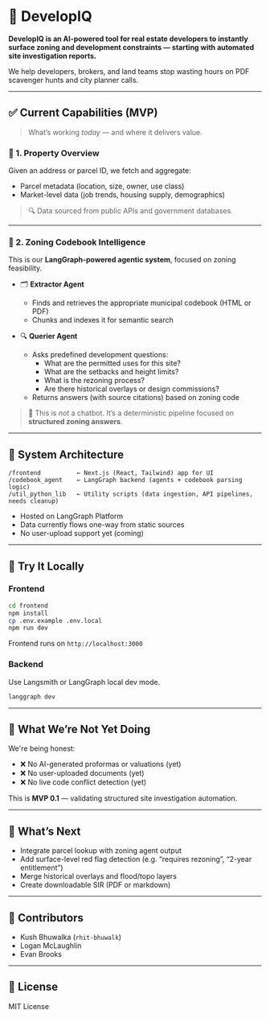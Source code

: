# 🧠 DevelopIQ

**DevelopIQ is an AI-powered tool for real estate developers to instantly surface zoning and development constraints — starting with automated site investigation reports.**

We help developers, brokers, and land teams stop wasting hours on PDF scavenger hunts and city planner calls.

---

## ✅ Current Capabilities (MVP)

> What’s working *today* — and where it delivers value.

### 📍 1. Property Overview
Given an address or parcel ID, we fetch and aggregate:

- Parcel metadata (location, size, owner, use class)
- Market-level data (job trends, housing supply, demographics)

> 🔍 Data sourced from public APIs and government databases.

---

### 📘 2. Zoning Codebook Intelligence
This is our **LangGraph-powered agentic system**, focused on zoning feasibility.

- 🗂️ **Extractor Agent**  
  - Finds and retrieves the appropriate municipal codebook (HTML or PDF)
  - Chunks and indexes it for semantic search

- 🔍 **Querier Agent**  
  - Asks predefined development questions:
    - What are the permitted uses for this site?
    - What are the setbacks and height limits?
    - What is the rezoning process?
    - Are there historical overlays or design commissions?
  - Returns answers (with source citations) based on zoning code

> 🚨 This is *not* a chatbot. It’s a deterministic pipeline focused on **structured zoning answers**.
---

## 🔄 System Architecture

```
/frontend          ← Next.js (React, Tailwind) app for UI
/codebook_agent    ← LangGraph backend (agents + codebook parsing logic)
/util_python_lib   ← Utility scripts (data ingestion, API pipelines, needs cleanup)
```

- Hosted on LangGraph Platform
- Data currently flows one-way from static sources
- No user-upload support yet (coming)

---

## 🧪 Try It Locally

### Frontend
```bash
cd frontend
npm install
cp .env.example .env.local
npm run dev
```

Frontend runs on `http://localhost:3000`

### Backend
Use Langsmith or LangGraph local dev mode.

```bash
langgraph dev
```

---

## 🎯 What We’re Not Yet Doing

We're being honest:

- ❌ No AI-generated proformas or valuations (yet)
- ❌ No user-uploaded documents (yet)
- ❌ No live code conflict detection (yet)

This is **MVP 0.1** — validating structured site investigation automation.

---

## 👀 What’s Next

- Integrate parcel lookup with zoning agent output
- Add surface-level red flag detection (e.g. “requires rezoning”, “2-year entitlement”)
- Merge historical overlays and flood/topo layers
- Create downloadable SIR (PDF or markdown)

---

## 👥 Contributors

- Kush Bhuwalka (`rhit-bhuwalk`)
- Logan McLaughlin
- Evan Brooks

---

## 📝 License

MIT License
